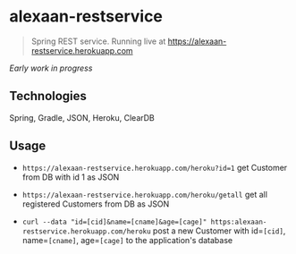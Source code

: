 # alexaan-restservice
 
> Spring REST service. Running live at https://alexaan-restservice.herokuapp.com

*Early work in progress*


## Technologies

Spring, Gradle, JSON, Heroku, ClearDB



## Usage

- `https://alexaan-restservice.herokuapp.com/heroku?id=1`
get Customer from DB with id 1 as JSON

- `https://alexaan-restservice.herokuapp.com/heroku/getall`
get all registered Customers from DB as JSON

- `curl --data "id=[cid]&name=[cname]&age=[cage]" https:alexaan-restservice.herokuapp.com/heroku`
post a new Customer with id=`[cid]`, name=`[cname]`, age=`[cage]` to the application's database
